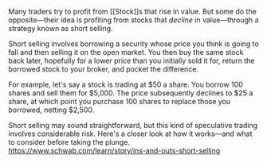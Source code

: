 Many traders try to profit from [[Stock]]s that rise in value. But some do the opposite—their idea is profiting from stocks that _decline_ in value—through a strategy known as short selling.

Short selling involves borrowing a security whose price you think is going to fall and then selling it on the open market. You then buy the same stock back later, hopefully for a lower price than you initially sold it for, return the borrowed stock to your broker, and pocket the difference. 

For example, let's say a stock is trading at $50 a share. You borrow 100 shares and sell them for $5,000. The price subsequently declines to $25 a share, at which point you purchase 100 shares to replace those you borrowed, netting $2,500.

Short selling may sound straightforward, but this kind of speculative trading involves considerable risk. Here's a closer look at how it works—and what to consider before taking the plunge.
https://www.schwab.com/learn/story/ins-and-outs-short-selling